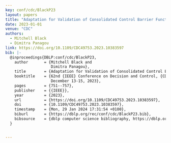 ```yaml
---
key: conf/cdc/BlackP23
layout: papers
title: "Adaptation for Validation of Consolidated Control Barrier Functions."
date: 2023-01-01
venue: "CDC"
authors:
  - Mitchell Black
  - Dimitra Panagou
link: https://doi.org/10.1109/CDC49753.2023.10383597
bib: |-
  @inproceedings{DBLP:conf/cdc/BlackP23,
    author       = {Mitchell Black and
                    Dimitra Panagou},
    title        = {Adaptation for Validation of Consolidated Control Barrier Functions},
    booktitle    = {62nd {IEEE} Conference on Decision and Control, {CDC} 2023, Singapore,
                    December 13-15, 2023},
    pages        = {751--757},
    publisher    = {{IEEE}},
    year         = {2023},
    url          = {https://doi.org/10.1109/CDC49753.2023.10383597},
    doi          = {10.1109/CDC49753.2023.10383597},
    timestamp    = {Mon, 29 Jan 2024 17:31:54 +0100},
    biburl       = {https://dblp.org/rec/conf/cdc/BlackP23.bib},
    bibsource    = {dblp computer science bibliography, https://dblp.org}
  }


---
```

